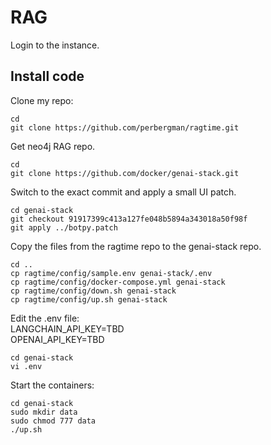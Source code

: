 # RAG
Login to the instance.

## Install code
Clone my repo:
```shell
cd
git clone https://github.com/perbergman/ragtime.git
```

Get neo4j RAG repo.
```shell
cd
git clone https://github.com/docker/genai-stack.git
```

Switch to the exact commit and apply a small UI patch.
```shell
cd genai-stack
git checkout 91917399c413a127fe048b5894a343018a50f98f
git apply ../botpy.patch
```

Copy the files from the ragtime repo to the genai-stack repo.
```shell
cd ..
cp ragtime/config/sample.env genai-stack/.env
cp ragtime/config/docker-compose.yml genai-stack
cp ragtime/config/down.sh genai-stack
cp ragtime/config/up.sh genai-stack
```

Edit the .env file:  
LANGCHAIN_API_KEY=TBD  
OPENAI_API_KEY=TBD  

```shell
cd genai-stack
vi .env
```

Start the containers:
```shell
cd genai-stack
sudo mkdir data
sudo chmod 777 data
./up.sh
```

